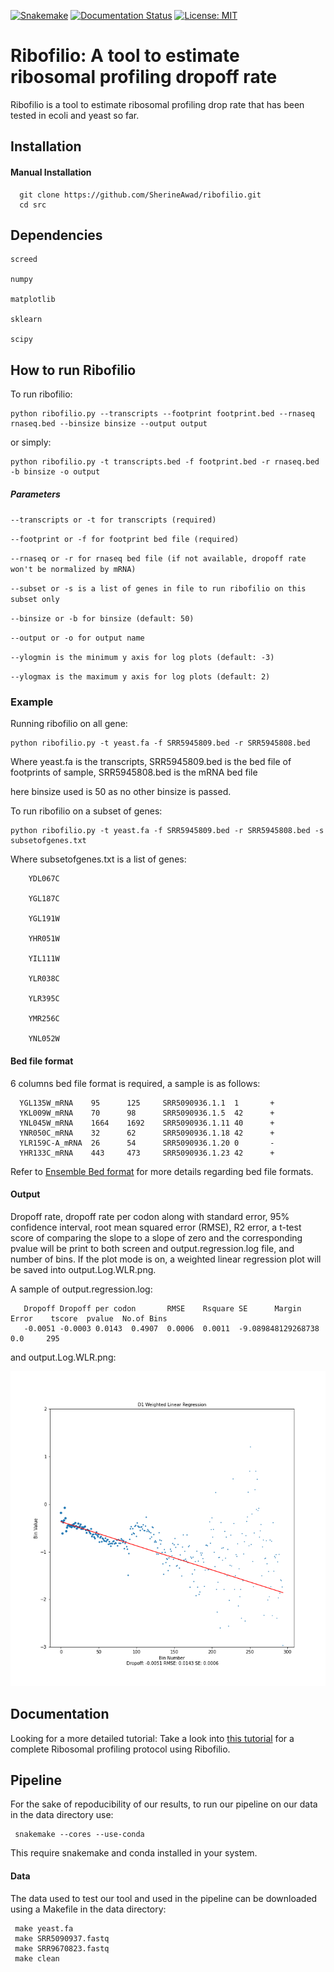 [![Snakemake](https://img.shields.io/badge/snakemake-≥6.0.2-brightgreen.svg)](https://snakemake.github.io)
[![Documentation Status](https://readthedocs.org/projects/ribofilio/badge/)](http://dammit.readthedocs.io/en/latest)
[![License: MIT](https://img.shields.io/badge/License-MIT-yellow.svg)](https://opensource.org/licenses/MIT)


# Ribofilio: A tool to estimate ribosomal profiling dropoff rate

Ribofilio is a tool to estimate ribosomal profiling drop rate that has been tested in ecoli and yeast so far. 

## Installation 

#### Manual Installation 

      git clone https://github.com/SherineAwad/ribofilio.git
      cd src 
      
## Dependencies

	screed

	numpy
	
	matplotlib
	
	sklearn 
        
	scipy


## How to run Ribofilio
 
To run ribofilio:


	python ribofilio.py --transcripts --footprint footprint.bed --rnaseq rnaseq.bed --binsize binsize --output output 
   
 
or simply:


	python ribofilio.py -t transcripts.bed -f footprint.bed -r rnaseq.bed  -b binsize -o output 


##### Parameters  



   ``--transcripts or -t for transcripts (required)`` 


   ``--footprint or -f for footprint bed file (required)`` 


   ``--rnaseq or -r for rnaseq bed file (if not available, dropoff rate won't be normalized by mRNA)`` 


   ``--subset or -s is a list of genes in file to run ribofilio on this subset only``


   ``--binsize or -b for binsize (default: 50)`` 


   ``--output or -o for output name`` 


   ``--ylogmin is the minimum y axis for log plots (default: -3)``


   ``--ylogmax is the maximum y axis for log plots (default: 2)``


### Example 

Running ribofilio on all gene: 

   
	python ribofilio.py -t yeast.fa -f SRR5945809.bed -r SRR5945808.bed 


Where yeast.fa is the transcripts, SRR5945809.bed is the bed file of footprints of sample, SRR5945808.bed is the mRNA bed file

here binsize used is 50 as no other binsize is passed. 

To run ribofilio on a subset of genes:
 

	python ribofilio.py -t yeast.fa -f SRR5945809.bed -r SRR5945808.bed -s subsetofgenes.txt 


Where subsetofgenes.txt is a list of genes: 

        YDL067C
   
        YGL187C
   
        YGL191W
   
        YHR051W
   
        YIL111W
   
        YLR038C
   
        YLR395C
   
        YMR256C
   
        YNL052W


#### Bed file format 

6 columns bed file format is required, a sample is as follows:

      YGL135W_mRNA    95      125     SRR5090936.1.1  1       +
      YKL009W_mRNA    70      98      SRR5090936.1.5  42      +
      YNL045W_mRNA    1664    1692    SRR5090936.1.11 40      +
      YNR050C_mRNA    32      62      SRR5090936.1.18 42      +
      YLR159C-A_mRNA  26      54      SRR5090936.1.20 0       -
      YHR133C_mRNA    443     473     SRR5090936.1.23 42      +

Refer to [Ensemble Bed format](https://m.ensembl.org/info/website/upload/bed.html) for more details regarding bed file formats.

#### Output 

Dropoff rate, dropoff rate per codon along with standard error, 95% confidence interval, root mean squared error (RMSE), R2 error, a t-test score of comparing the slope to a slope of zero and the corresponding pvalue will be print to both screen and output.regression.log file, and number of bins. If the plot mode is on, a weighted linear regression plot will be saved into output.Log.WLR.png. 

A sample of output.regression.log:

       Dropoff Dropoff per codon       RMSE    Rsquare SE      Margin Error    tscore  pvalue  No.of Bins
       -0.0051 -0.0003 0.0143  0.4907  0.0006  0.0011  -9.089848129268738      0.0     295

and output.Log.WLR.png:

![output.Log.WLR.png](https://github.com/SherineAwad/ribofilio/blob/master/notebooks/D1.Log.WLR.png?raw=true)

## Documentation 

Looking for a more detailed tutorial: Take a look into [this tutorial](https://ribofilio.readthedocs.io/en/latest/protocol.html) for a complete Ribosomal profiling protocol using Ribofilio.


## Pipeline 

For the sake of repoducibility of our results, to run our pipeline on our data in the data directory use:

     snakemake --cores --use-conda 

This require snakemake and conda installed in your system. 

#### Data
 
The data used to test our tool and used in the pipeline can be downloaded using a Makefile in the data directory:

     make yeast.fa
     make SRR5090937.fastq
     make SRR9670823.fastq
     make clean

